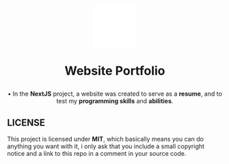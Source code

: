 <!--Heading-->
<h1 align='center'>
	<img src='.github/pedrovisk_logo.png' alt='Logo' width='100px' height='100px' />
	<p>
		<strong>
			Website Portfolio
		</strong>
	</p>
</h1>
<p align='center'>
	• In the <strong>NextJS</strong> project, a website was created to serve as a <strong>resume</strong>, and to test my <strong>programming skills</strong> and <strong>abilities</strong>.
</p>
<!--/Heading-->

<!--Section-->

<!--/Section-->

<!--Footer-->
<h2>
	LICENSE
</h2>
<p>
	This project is licensed under <strong>MIT</strong>, which basically means you can do anything you want with it, i only ask that you include a small copyright notice and a link to this repo in a comment in your source code.
</p>
<!--/Footer-->